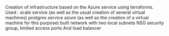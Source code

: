 Creation of infrastructure based on the Azure service using terraforms.
Used :
scale service (as well as the usual creation of several virtual machines)
postgres service azure (as well as the creation of a virtual machine for this purpose)
built network with two local subnets
NSG security group, limited access ports
And load balancer

